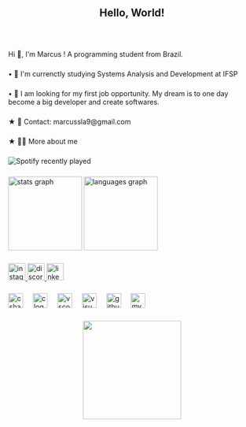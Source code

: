 <h2 align="center">Hello, World!</h2>

###

<br clear="both">


###

<p align="left">Hi 👋, I'm Marcus ! A programming student from Brazil.</p>

###

<p align="left">• 🌱 I'm currenctly studying Systems Analysis and Development  at IFSP</p>

###

<p align="left">• 🔭 I am looking for my first job opportunity. My dream is to one day become a big developer and create softwares.</p>

###

<p align="left">★  📧 Contact: marcussla9@gmail.com</p>

###

<p align="left">★  👨‍💻 More about me</p>

###



![Spotify recently played](https://spotify-recently-played-readme.vercel.app/api??user=riewcjx63fexxtl7w941tgxhy&count=1)

###

<div align="left">
  <img src="https://github-readme-stats.vercel.app/api?username=markinog&hide_title=false&hide_rank=false&show_icons=true&include_all_commits=true&count_private=true&disable_animations=false&theme=solarized-dark&locale=en&hide_border=true&custom_title=Stats" height="150" alt="stats graph"  />
  <img src="https://github-readme-stats.vercel.app/api/top-langs?username=markinog&locale=en&hide_title=false&layout=compact&card_width=320&langs_count=5&theme=solarized-dark&hide_border=true" height="150" alt="languages graph"  />
</div>

###

<div align="left">
  <a href="https://www.instagram.com/mwrcuss/" target="_blank">
    <img src="https://img.shields.io/static/v1?message=Instagram&logo=instagram&label=&color=E4405F&logoColor=white&labelColor=&style=for-the-badge" height="35" alt="instagram logo"  />
  </a>
  <a href="https://discord.com/users/421027557584928779" target="_blank">
    <img src="https://img.shields.io/static/v1?message=Discord&logo=discord&label=&color=7289DA&logoColor=white&labelColor=&style=for-the-badge" height="35" alt="discord logo"  />
  </a>
 
  <a href="https://www.linkedin.com/in/marcus-vin%C3%ADcius-de-souza-gomes-baa7a52b8/" target="_blank">
    <img src="https://img.shields.io/static/v1?message=LinkedIn&logo=linkedin&label=&color=0077B5&logoColor=white&labelColor=&style=for-the-badge" height="35" alt="linkedin logo"  />
  </a>
</div>

###

<div align="left">
  <img src="https://cdn.jsdelivr.net/gh/devicons/devicon/icons/csharp/csharp-original.svg" height="30" alt="csharp logo"  />
  <img width="12" />
  <img src="https://cdn.jsdelivr.net/gh/devicons/devicon/icons/c/c-original.svg" height="30" alt="c logo"  />
  <img width="12" />
  <img src="https://cdn.jsdelivr.net/gh/devicons/devicon/icons/vscode/vscode-original.svg" height="30" alt="vscode logo"  />
  <img width="12" />
  <img src="https://cdn.jsdelivr.net/gh/devicons/devicon/icons/visualstudio/visualstudio-plain.svg" height="30" alt="visualstudio logo"  />
  <img width="12" />
  <img src="https://cdn.jsdelivr.net/gh/devicons/devicon/icons/github/github-original.svg" height="30" alt="github logo"  />
  <img width="12" />
  <img src="https://cdn.jsdelivr.net/gh/devicons/devicon/icons/mysql/mysql-original.svg" height="30" alt="mysql logo"  />
</div>

###

<div align="center">
  <img height="200" src="https://media.giphy.com/media/3o84UaJJJE2k9RceFa/giphy.gif?cid=790b7611xpwyqfgp0hzyffuala2p18hskbmogwm9zvsqztol&ep=v1_gifs_search&rid=giphy.gif&ct=g"  />
</div>

###

